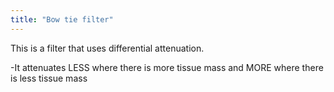 ```yaml
---
title: "Bow tie filter"
---
```

This is a filter that uses differential attenuation.

-It attenuates LESS where there is more tissue mass and MORE where there is less tissue mass

